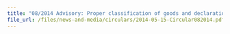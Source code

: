 ```yaml
---
title: "08/2014 Advisory: Proper classification of goods and declaration procedures"
file_url: /files/news-and-media/circulars/2014-05-15-Circular082014.pdf
---
```

